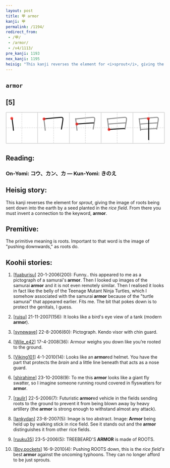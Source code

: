 ```yaml
---
layout: post
title: 甲 armor
kanji: 甲
permalink: /1194/
redirect_from:
 - /甲/
 - /armor/
 - /v4/1113/
pre_kanji: 1193
nex_kanji: 1195
heisig: "This kanji reverses the element for <i>sprout</i>, giving the image of roots being sent down into the earth by a seed planted in the <i>rice field</i>. From there you must invent a connection to the keyword, <b>armor</b>. The primitive meaning is roots. Important to that word is the image of &quot;pushing downwards,&quot; as roots do."
---
```


## `armor`

## [5]

<div class="stroke"><img src="../images/E794B2.png" /></div>

## Reading:

### On-Yomi: コウ、カン、カ &mdash; Kun-Yomi: きのえ

## Heisig story:

This kanji reverses the element for <i>sprout</i>, giving the image of roots being sent down into the earth by a seed planted in the <i>rice field</i>. From there you must invent a connection to the keyword, <b>armor</b>.

## Premitive:

The primitive meaning is roots. Important to that word is the image of &quot;pushing downwards,&quot; as roots do.

## Koohii stories:

1) [<a href="http://kanji.koohii.com/profile/fuaburisu">fuaburisu</a>] 20-1-2006(200): Funny.. this appeared to me as a pictograph of a samurai&#039;s<strong> armor</strong>. Then I looked up images of the samurai<strong> armor</strong> and it is not even remotely similar. Then I realised it looks in fact like the belly of the Teenage Mutant Ninja Turtles, which I somehow associated with the samurai<strong> armor</strong> because of the &quot;turtle samurai&quot; that appeared earlier. Fits me. The bit that pokes down is to protect the genitals, I guess.

2) [<a href="http://kanji.koohii.com/profile/ruisu">ruisu</a>] 21-11-2007(156): It looks like a bird&#039;s eye view of a tank (modern<strong> armor</strong>).

3) [<a href="http://kanji.koohii.com/profile/synewave">synewave</a>] 22-8-2006(60): Pictograph. Kendo visor with chin guard.

4) [<a href="http://kanji.koohii.com/profile/Wile_e42">Wile_e42</a>] 17-4-2008(36): Armour weighs you down like you’re rooted to the ground.

5) [<a href="http://kanji.koohii.com/profile/Viking101">Viking101</a>] 4-1-2010(14): Looks like an<strong> armor</strong>ed helmet. You have the part that protects the <em>brain</em> and a little line beneath that acts as a nose guard.

6) [<a href="http://kanji.koohii.com/profile/shirahime">shirahime</a>] 23-10-2008(9): To me this<strong> armor</strong> looks like a giant fly swatter, so I imagine someone running round covered in flyswatters for<strong> armor</strong>.

7) [<a href="http://kanji.koohii.com/profile/raulir">raulir</a>] 22-5-2006(7): Futuristic<strong> armor</strong>ed vehicle in the fields sending roots to the ground to prevent it from being blown away by heavy artillery (the<strong> armor</strong> is strong enough to withstand almost any attack).

8) [<a href="http://kanji.koohii.com/profile/lankydan">lankydan</a>] 23-8-2007(5): Image is too abstract. Image:<strong> Armor</strong> being held up by walking stick in rice field. See it stands out and the<strong> armor</strong> distinguishes it from other rice fields.

9) [<a href="http://kanji.koohii.com/profile/ruuku35">ruuku35</a>] 23-5-2006(5): TREEBEARD&#039;S<strong> ARMOR</strong> is made of ROOTS.

10) [<a href="http://kanji.koohii.com/profile/Boy.pockets">Boy.pockets</a>] 16-9-2010(4): Pushing ROOTS down, this is the <em>rice field&#039;s</em> best<strong> armor</strong> against the oncoming typhoons. They can no longer afford to be just sprouts.

